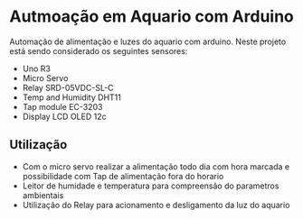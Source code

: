 # Autmoação em Aquario com Arduino
 Automação de alimentação e luzes do aquario com arduino.
Neste projeto está sendo considerado os seguintes sensores:
- Uno R3
- Micro Servo
- Relay SRD-05VDC-SL-C
- Temp and Humidity DHT11
- Tap module EC-3203
- Display LCD OLED 12c

## Utilização

- Com o micro servo realizar a alimentação todo dia com hora marcada e possibilidade com Tap de alimentação fora do horario
- Leitor de humidade e temperatura para compreensão do parametros ambientais
- Utilização do Relay para acionamento e desligamento da luz do aquario
